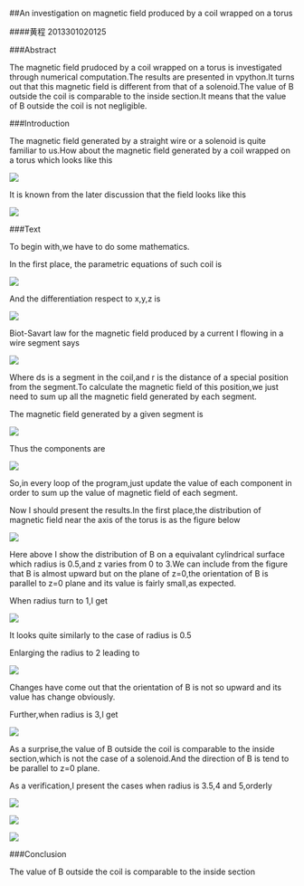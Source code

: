 ##An investigation on magnetic field produced by a coil wrapped on a torus

####黄程  2013301020125

###Abstract

The magnetic field prudoced by a coil wrapped on a torus is investigated through numerical computation.The results are presented in vpython.It turns out that this magnetic field is different from that of a solenoid.The value of B outside the coil is comparable to the inside section.It means that the value of B outside the coil is not negligible.

###Introduction

The magnetic field generated by a straight wire or a solenoid is quite familiar to us.How about the magnetic field generated by a coil wrapped on a torus which looks like this

![](https://raw.githubusercontent.com/chenghuang2016/computationalphysics_N2013301020125/master/%E7%AC%AC%E5%8D%81%E4%B8%89%E6%AC%A1%E4%BD%9C%E4%B8%9A/helix.png)

It is known from the later discussion that the field looks like this

![](https://raw.githubusercontent.com/chenghuang2016/computationalphysics_N2013301020125/master/%E7%AC%AC%E5%8D%81%E4%B8%89%E6%AC%A1%E4%BD%9C%E4%B8%9A/magnet.gif)

###Text

To begin with,we have to do some mathematics.

In the first place, the parametric equations of such coil is

![](https://raw.githubusercontent.com/chenghuang2016/computationalphysics_N2013301020125/master/%E7%AC%AC%E5%8D%81%E4%B8%89%E6%AC%A1%E4%BD%9C%E4%B8%9A/helix1.png)

And the differentiation respect to x,y,z is

![](https://raw.githubusercontent.com/chenghuang2016/computationalphysics_N2013301020125/master/%E7%AC%AC%E5%8D%81%E4%B8%89%E6%AC%A1%E4%BD%9C%E4%B8%9A/differential.png)

Biot-Savart law for the magnetic field produced by a current I flowing in a wire segment says

![](https://raw.githubusercontent.com/chenghuang2016/computationalphysics_N2013301020125/master/%E7%AC%AC%E5%8D%81%E4%B8%89%E6%AC%A1%E4%BD%9C%E4%B8%9A/princeple.png)

Where ds is a segment in the coil,and r is the distance of a special position from the segment.To calculate the magnetic field of this position,we just need to sum up all the magnetic field generated by each segment.

The magnetic field generated by a given segment is 

![](https://raw.githubusercontent.com/chenghuang2016/computationalphysics_N2013301020125/master/%E7%AC%AC%E5%8D%81%E4%B8%89%E6%AC%A1%E4%BD%9C%E4%B8%9A/calculation.png)

Thus the components are 

![](https://raw.githubusercontent.com/chenghuang2016/computationalphysics_N2013301020125/master/%E7%AC%AC%E5%8D%81%E4%B8%89%E6%AC%A1%E4%BD%9C%E4%B8%9A/result.png)

So,in every loop of the program,just update the value of each component in order to sum up the value of magnetic field of each segment.

Now I should present the results.In the first place,the distribution of magnetic field near the axis of the torus is as the figure below

![](https://raw.githubusercontent.com/chenghuang2016/computationalphysics_N2013301020125/master/%E7%AC%AC%E5%8D%81%E4%B8%89%E6%AC%A1%E4%BD%9C%E4%B8%9A/r%3D0.5.png)

Here above I show the distribution of B on a equivalant cylindrical surface which radius is 0.5,and z varies from 0 to 3.We can include from the figure that B is almost upward but on the plane of z=0,the orientation of B is parallel to z=0 plane and its value is fairly small,as expected.

When radius turn to 1,I get

![](https://raw.githubusercontent.com/chenghuang2016/computationalphysics_N2013301020125/master/%E7%AC%AC%E5%8D%81%E4%B8%89%E6%AC%A1%E4%BD%9C%E4%B8%9A/r%3D1.png)

It looks quite similarly to the case of radius is 0.5

Enlarging the radius to 2 leading to

![](https://raw.githubusercontent.com/chenghuang2016/computationalphysics_N2013301020125/master/%E7%AC%AC%E5%8D%81%E4%B8%89%E6%AC%A1%E4%BD%9C%E4%B8%9A/r%3D2.png)

Changes have come out that the orientation of B is not so upward and its value has change obviously.

Further,when radius is 3,I get

![](https://raw.githubusercontent.com/chenghuang2016/computationalphysics_N2013301020125/master/%E7%AC%AC%E5%8D%81%E4%B8%89%E6%AC%A1%E4%BD%9C%E4%B8%9A/r%3D3.png)

As a surprise,the value of B outside the coil is comparable to the inside section,which is not the case of a solenoid.And the direction of B is tend to be parallel to z=0 plane.

As a verification,I present the cases when radius is 3.5,4 and 5,orderly

![](https://raw.githubusercontent.com/chenghuang2016/computationalphysics_N2013301020125/master/%E7%AC%AC%E5%8D%81%E4%B8%89%E6%AC%A1%E4%BD%9C%E4%B8%9A/r%3D3.5.png)

![](https://raw.githubusercontent.com/chenghuang2016/computationalphysics_N2013301020125/master/%E7%AC%AC%E5%8D%81%E4%B8%89%E6%AC%A1%E4%BD%9C%E4%B8%9A/r%3D4.png)

![](https://raw.githubusercontent.com/chenghuang2016/computationalphysics_N2013301020125/master/%E7%AC%AC%E5%8D%81%E4%B8%89%E6%AC%A1%E4%BD%9C%E4%B8%9A/r%3D5.png)

###Conclusion

The value of B outside the coil is comparable to the inside section
